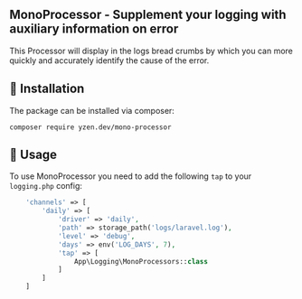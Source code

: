 ## MonoProcessor - Supplement your logging with auxiliary information on error
This Processor will display in the logs bread crumbs by which you can more quickly and accurately identify the cause of the error.

## :scroll: **Installation**
The package can be installed via composer:
```
composer require yzen.dev/mono-processor
```

## :scroll: **Usage**
To use MonoProcessor you need to add the following `tap` to your `logging.php` config:
```php
    'channels' => [
        'daily' => [
            'driver' => 'daily',
            'path' => storage_path('logs/laravel.log'),
            'level' => 'debug',
            'days' => env('LOG_DAYS', 7),
            'tap' => [
                App\Logging\MonoProcessors::class
            ]
        ]
    ]
```
